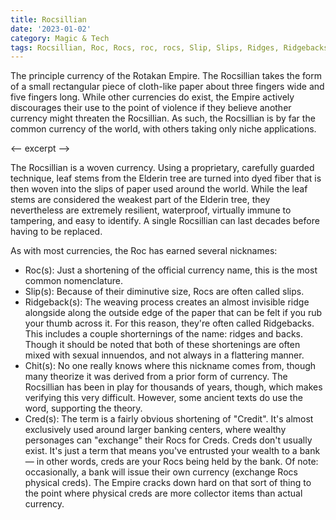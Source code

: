 ```yaml
---
title: Rocsillian
date: '2023-01-02'
category: Magic & Tech
tags: Rocsillian, Roc, Rocs, roc, rocs, Slip, Slips, Ridges, Ridgebacks, ridgebacks, Chit, chit, Chits, chit, Cred, cred, Creds, creds
---
```


The principle currency of the Rotakan Empire. The Rocsillian takes the form of a small rectangular piece of cloth-like paper about three fingers wide and five fingers long. While other currencies do exist, the Empire actively discourages their use to the point of violence if they believe another currency might threaten the Rocsillian. As such, the Rocsillian is by far the common currency of the world, with others taking only niche applications. 

<-- excerpt -->

The Rocsillian is a woven currency. Using a proprietary, carefully guarded technique, leaf stems from the Elderin tree are turned into dyed fiber that is then woven into the slips of paper used around the world. While the leaf stems are considered the weakest part of the Elderin tree, they nevertheless are extremely resilient, waterproof, virtually immune to tampering, and easy to identify. A single Rocsillian can last decades before having to be replaced.

As with most currencies, the Roc has earned several nicknames:

- Roc(s): Just a shortening of the official currency name, this is the most common nomenclature.
- Slip(s): Because of their diminutive size, Rocs are often called slips.
- Ridgeback(s): The weaving process creates an almost invisible ridge alongside along the outside edge of the paper that can be felt if you rub your thumb across it. For this reason, they're often called Ridgebacks.  This includes a couple shorternings of the name: ridges and backs. Though it should be noted that both of these shortenings are often mixed with sexual innuendos, and not always in a flattering manner.
- Chit(s): No one really knows where this nickname comes from, though many theorize it was derived from a prior form of currency. The Rocsillian has been in play for thousands of years, though, which makes verifying this very difficult. However, some ancient texts do use the word, supporting the theory.
- Cred(s): The term is a fairly obvious shortening of "Credit". It's almost exclusively used around larger banking centers, where wealthy personages can "exchange" their Rocs for Creds. Creds don't usually exist. It's just a term that means you've entrusted your wealth to a bank— in other words, creds are your Rocs being held by the bank. Of note: occasionally, a bank will issue their own currency (exchange Rocs physical creds). The Empire cracks down hard on that sort of thing to the point where physical creds are more collector items than actual currency.

